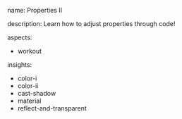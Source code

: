 name: Properties II

description: Learn how to adjust properties through code!

aspects:
- workout

insights:
- color-i
- color-ii
- cast-shadow
- material
- reflect-and-transparent